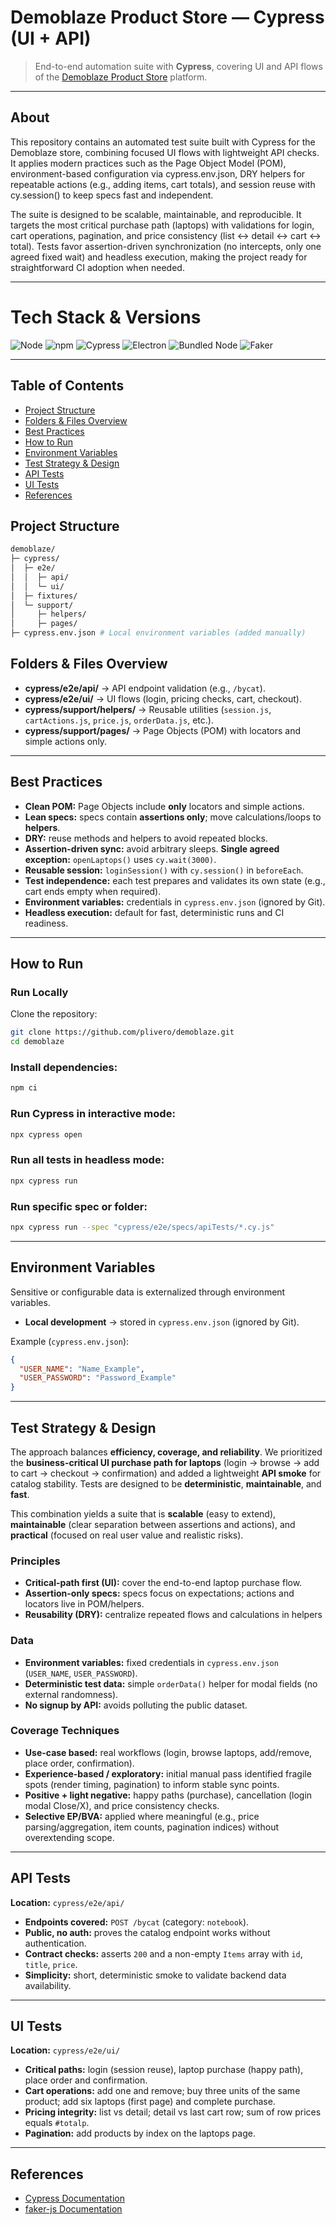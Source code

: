 # Demoblaze Product Store — Cypress (UI + API)

> End-to-end automation suite with **Cypress**, covering UI and API flows of the [Demoblaze Product Store](https://www.demoblaze.com/index.html/) platform.

---

## About

This repository contains an automated test suite built with Cypress for the Demoblaze store, combining focused UI flows with lightweight API checks. It applies modern practices such as the Page Object Model (POM), environment-based configuration via cypress.env.json, DRY helpers for repeatable actions (e.g., adding items, cart totals), and session reuse with cy.session() to keep specs fast and independent.

The suite is designed to be scalable, maintainable, and reproducible. It targets the most critical purchase path (laptops) with validations for login, cart operations, pagination, and price consistency (list ↔ detail ↔ cart ↔ total). Tests favor assertion-driven synchronization (no intercepts, only one agreed fixed wait) and headless execution, making the project ready for straightforward CI adoption when needed.

---

# Tech Stack & Versions

![Node](https://img.shields.io/badge/node-v22.14.0-339933?logo=node.js&logoColor=white)
![npm](https://img.shields.io/badge/npm-v11.3.0-CB3837?logo=npm&logoColor=white)
![Cypress](https://img.shields.io/badge/cypress-v15.2.0-04C38E?logo=cypress&logoColor=white)
![Electron](https://img.shields.io/badge/electron-36.4.0-47848F?logo=electron&logoColor=white)
![Bundled Node](<https://img.shields.io/badge/node(bundled)-v22.15.1-339933?logo=node.js&logoColor=white>)
![Faker](https://img.shields.io/badge/faker-v10.0.0-FF6F00)

---

## Table of Contents

- [Project Structure](#project-structure)
- [Folders & Files Overview](#folders--files-overview)
- [Best Practices](#best-practices)
- [How to Run](#how-to-run)
- [Environment Variables](#environment-variables)
- [Test Strategy & Design](#test-strategy--design)
- [API Tests](#api-tests)
- [UI Tests](#ui-tests)
- [References](#references)

## Project Structure

```bash
demoblaze/
├─ cypress/
│  ├─ e2e/
│  │  ├─ api/
│  │  └─ ui/
│  ├─ fixtures/
│  └─ support/
│     ├─ helpers/
│     ├─ pages/
├─ cypress.env.json # Local environment variables (added manually)

```

## Folders & Files Overview

- **cypress/e2e/api/** → API endpoint validation (e.g., `/bycat`).
- **cypress/e2e/ui/** → UI flows (login, pricing checks, cart, checkout).
- **cypress/support/helpers/** → Reusable utilities (`session.js`, `cartActions.js`, `price.js`, `orderData.js`, etc.).
- **cypress/support/pages/** → Page Objects (POM) with locators and simple actions only.

---

## Best Practices

- **Clean POM:** Page Objects include **only** locators and simple actions.
- **Lean specs:** specs contain **assertions only**; move calculations/loops to **helpers**.
- **DRY:** reuse methods and helpers to avoid repeated blocks.
- **Assertion-driven sync:** avoid arbitrary sleeps. **Single agreed exception:** `openLaptops()` uses `cy.wait(3000)`.
- **Reusable session:** `loginSession()` with `cy.session()` in `beforeEach`.
- **Test independence:** each test prepares and validates its own state (e.g., cart ends empty when required).
- **Environment variables:** credentials in `cypress.env.json` (ignored by Git).
- **Headless execution:** default for fast, deterministic runs and CI readiness.

---

## How to Run

### Run Locally

Clone the repository:

```bash
git clone https://github.com/plivero/demoblaze.git
cd demoblaze
```

### Install dependencies:

```bash
npm ci
```

### Run Cypress in interactive mode:

```bash
npx cypress open
```

### Run all tests in headless mode:

```bash
npx cypress run
```

### Run specific spec or folder:

```bash
npx cypress run --spec "cypress/e2e/specs/apiTests/*.cy.js"
```

---

## Environment Variables

Sensitive or configurable data is externalized through environment variables.

- **Local development** → stored in `cypress.env.json` (ignored by Git).

Example (`cypress.env.json`):

```json
{
  "USER_NAME": "Name_Example",
  "USER_PASSWORD": "Password_Example"
}
```

---

## Test Strategy & Design

The approach balances **efficiency, coverage, and reliability**. We prioritized the **business-critical UI purchase path for laptops** (login → browse → add to cart → checkout → confirmation) and added a lightweight **API smoke** for catalog stability. Tests are designed to be **deterministic**, **maintainable**, and **fast**.

This combination yields a suite that is **scalable** (easy to extend), **maintainable** (clear separation between assertions and actions), and **practical** (focused on real user value and realistic risks).

### Principles

- **Critical-path first (UI):** cover the end-to-end laptop purchase flow.
- **Assertion-only specs:** specs focus on expectations; actions and locators live in POM/helpers.
- **Reusability (DRY):** centralize repeated flows and calculations in helpers

### Data

- **Environment variables:** fixed credentials in `cypress.env.json` (`USER_NAME`, `USER_PASSWORD`).
- **Deterministic test data:** simple `orderData()` helper for modal fields (no external randomness).
- **No signup by API:** avoids polluting the public dataset.

### Coverage Techniques

- **Use-case based:** real workflows (login, browse laptops, add/remove, place order, confirmation).
- **Experience-based / exploratory:** initial manual pass identified fragile spots (render timing, pagination) to inform stable sync points.
- **Positive + light negative:** happy paths (purchase), cancellation (login modal Close/X), and price consistency checks.
- **Selective EP/BVA:** applied where meaningful (e.g., price parsing/aggregation, item counts, pagination indices) without overextending scope.

---

## API Tests

**Location:** `cypress/e2e/api/`

- **Endpoints covered:** `POST /bycat` (category: `notebook`).
- **Public, no auth:** proves the catalog endpoint works without authentication.
- **Contract checks:** asserts `200` and a non-empty `Items` array with `id`, `title`, `price`.
- **Simplicity:** short, deterministic smoke to validate backend data availability.

---

## UI Tests

**Location:** `cypress/e2e/ui/`

- **Critical paths:** login (session reuse), laptop purchase (happy path), place order and confirmation.
- **Cart operations:** add one and remove; buy three units of the same product; add six laptops (first page) and complete purchase.
- **Pricing integrity:** list vs detail; detail vs last cart row; sum of row prices equals `#totalp`.
- **Pagination:** add products by index on the laptops page.

---

## References

- [Cypress Documentation](https://docs.cypress.io/)
- [faker-js Documentation](https://fakerjs.dev/)
